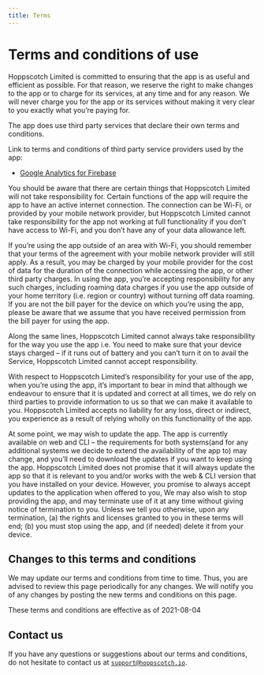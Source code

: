 ```yaml
---
title: Terms
---
```


# Terms and conditions of use

Hoppscotch Limited is committed to ensuring that the app is as useful and efficient as possible. For that reason, we reserve the right to make changes to the app or to charge for its services, at any time and for any reason. We will never charge you for the app or its services without making it very clear to you exactly what you’re paying for.

The app does use third party services that declare their own terms and conditions.

Link to terms and conditions of third party service providers used by the app:

- [Google Analytics for Firebase](https://firebase.google.com/terms/analytics)

You should be aware that there are certain things that Hoppscotch Limited will not take responsibility for. Certain functions of the app will require the app to have an active internet connection. The connection can be Wi-Fi, or provided by your mobile network provider, but Hoppscotch Limited cannot take responsibility for the app not working at full functionality if you don’t have access to Wi-Fi, and you don’t have any of your data allowance left.

If you’re using the app outside of an area with Wi-Fi, you should remember that your terms of the agreement with your mobile network provider will still apply. As a result, you may be charged by your mobile provider for the cost of data for the duration of the connection while accessing the app, or other third party charges. In using the app, you’re accepting responsibility for any such charges, including roaming data charges if you use the app outside of your home territory (i.e. region or country) without turning off data roaming. If you are not the bill payer for the device on which you’re using the app, please be aware that we assume that you have received permission from the bill payer for using the app.

Along the same lines, Hoppscotch Limited cannot always take responsibility for the way you use the app i.e. You need to make sure that your device stays charged – if it runs out of battery and you can’t turn it on to avail the Service, Hoppscotch Limited cannot accept responsibility.

With respect to Hoppscotch Limited’s responsibility for your use of the app, when you’re using the app, it’s important to bear in mind that although we endeavour to ensure that it is updated and correct at all times, we do rely on third parties to provide information to us so that we can make it available to you. Hoppscotch Limited accepts no liability for any loss, direct or indirect, you experience as a result of relying wholly on this functionality of the app.

At some point, we may wish to update the app. The app is currently available on web and CLI – the requirements for both systems(and for any additional systems we decide to extend the availability of the app to) may change, and you’ll need to download the updates if you want to keep using the app. Hoppscotch Limited does not promise that it will always update the app so that it is relevant to you and/or works with the web & CLI version that you have installed on your device. However, you promise to always accept updates to the application when offered to you, We may also wish to stop providing the app, and may terminate use of it at any time without giving notice of termination to you. Unless we tell you otherwise, upon any termination, (a) the rights and licenses granted to you in these terms will end; (b) you must stop using the app, and (if needed) delete it from your device.

## Changes to this terms and conditions

We may update our terms and conditions from time to time. Thus, you are advised to review this page periodically for any changes. We will notify you of any changes by posting the new terms and conditions on this page.

These terms and conditions are effective as of 2021-08-04

## Contact us

If you have any questions or suggestions about our terms and conditions, do not hesitate to contact us at [`support@hoppscotch.io`](mailto:support@hoppscotch.io).
